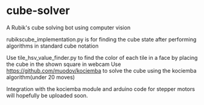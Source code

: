 # cube-solver
A Rubik's cube solving bot using computer vision

rubikscube_implementation.py is for finding the cube state after performing algorithms in standard cube notation

Use tile_hsv_value_finder.py to find the color of each tile in a face by placing the cube in the shown square in webcam
Use https://github.com/muodov/kociemba to solve the cube using the kociemba algorithm(under 20 moves)

Integration with the kociemba module and arduino code for stepper motors will hopefully be uploaded soon.
